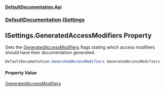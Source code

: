 #### [DefaultDocumentation\.Api](../../index.md 'index')
### [DefaultDocumentation](../../index.md#DefaultDocumentation 'DefaultDocumentation').[ISettings](index.md 'DefaultDocumentation\.ISettings')

## ISettings\.GeneratedAccessModifiers Property

Gets the [GeneratedAccessModifiers](../GeneratedAccessModifiers/index.md 'DefaultDocumentation\.GeneratedAccessModifiers') flags stating which access modifiers should have their documentation generated\.

```csharp
DefaultDocumentation.GeneratedAccessModifiers GeneratedAccessModifiers { get; }
```

#### Property Value
[GeneratedAccessModifiers](../GeneratedAccessModifiers/index.md 'DefaultDocumentation\.GeneratedAccessModifiers')